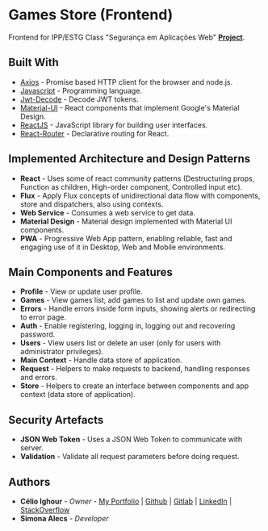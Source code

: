 # Games Store (Frontend)

Frontend for IPP/ESTG Class "Segurança em Aplicações Web" **[Project](https://gitlab.com/ighour-learn/ipp/saw/trabalho)**.

## Built With

* [Axios](https://github.com/axios/axios) - Promise based HTTP client for the browser and node.js.
* [Javascript](https://developer.mozilla.org/pt-PT/docs/Web/JavaScript) - Programming language.
* [Jwt-Decode](https://github.com/auth0/jwt-decode) - Decode JWT tokens.
* [Material-UI](https://material-ui.com/) - React components that implement Google's Material Design.
* [ReactJS](https://reactjs.org/) - JavaScript library for building user interfaces.
* [React-Router](https://github.com/ReactTraining/react-router) - Declarative routing for React.

## Implemented Architecture and Design Patterns

* **React** - Uses some of react community patterns (Destructuring props, Function as children, High-order component, Controlled input etc).
* **Flux** - Apply Flux concepts of unidirectional data flow with components, store and dispatchers, also using contexts.
* **Web Service** - Consumes a web service to get data.
* **Material Design** - Material design implemented with Material UI components.
* **PWA** - Progressive Web App pattern, enabling reliable, fast and engaging use of it in Desktop, Web and Mobile environments.

## Main Components and Features

* **Profile** - View or update user profile.
* **Games** - View games list, add games to list and update own games.
* **Errors** - Handle errors inside form inputs, showing alerts or redirecting to error page.
* **Auth** - Enable registering, logging in, logging out and recovering password.
* **Users** - View users list or delete an user (only for users with administrator privileges).
* **Main Context** - Handle data store of application.
* **Request** - Helpers to make requests to backend, handling responses and errors.
* **Store** - Helpers to create an interface between components and app context (data store of application).

## Security Artefacts

* **JSON Web Token** - Uses a JSON Web Token to communicate with server.
* **Validation** - Validate all request parameters before doing request.

## Authors

* **Célio Ighour** - *Owner* - [My Portfolio](https://ighour.talosdev.com) | [Github](https://github.com/ighour) | [Gitlab](https://gitlab.com/ighour) | [LinkedIn](https://www.linkedin.com/in/c%C3%A9lio-ighour-de-castro-rodrigues-0a278a13a/) | [StackOverflow](https://stackexchange.com/users/10652400/ighour)
* **Simona Alecs** - *Developer*